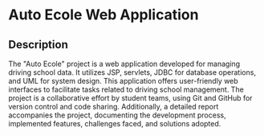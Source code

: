 # Auto Ecole Web Application

## Description

The "Auto Ecole" project is a web application developed for managing driving school data. It utilizes JSP, servlets, JDBC for database operations, and UML for system design. This application offers user-friendly web interfaces to facilitate tasks related to driving school management. The project is a collaborative effort by student teams, using Git and GitHub for version control and code sharing. Additionally, a detailed report accompanies the project, documenting the development process, implemented features, challenges faced, and solutions adopted.
